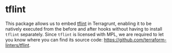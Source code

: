 # tflint

This package allows us to embed [tflint](https://github.com/terraform-linters/tflint) in Terragrunt, enabling it to be natively executed from the before and after hooks without having to install `tflint` separately. Since `tflint` is licensed with MPL, we are required to let you know where you can find its source code: <https://github.com/terraform-linters/tflint>.
